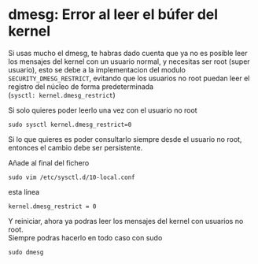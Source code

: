 # dmesg: Error al leer el búfer del kernel

Si usas mucho el dmesg, te habras dado cuenta que ya no es posible leer los mensajes del kernel con un usuario normal, y necesitas ser root (super usuario), esto se debe a la implementacion del modulo `SECURITY_DMESG_RESTRICT`, evitando que los usuarios no root puedan leer el registro del núcleo de forma predeterminada\
(`sysctl: kernel.dmesg_restrict`)

Si solo quieres poder leerlo una vez con el usuario no root

```shell
sudo sysctl kernel.dmesg_restrict=0
```

Si lo que quieres es poder consultarlo siempre desde el usuario no root, entonces el cambio debe ser persistente.

Añade al final del fichero

```shell
sudo vim /etc/sysctl.d/10-local.conf
```

esta linea

```shell
kernel.dmesg_restrict = 0
```

Y reiniciar, ahora ya podras leer los mensajes del kernel con usuarios no root.\
Siempre podras hacerlo en todo caso con sudo

```shell
sudo dmesg
```
